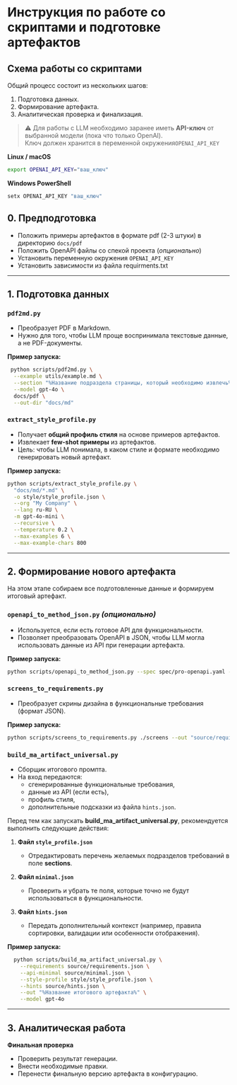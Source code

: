 # Инструкция по работе со скриптами и подготовке артефактов

## Схема работы со скриптами

Общий процесс состоит из нескольких шагов:  
1. Подготовка данных.  
2. Формирование артефакта.  
3. Аналитическая проверка и финализация.  

> ⚠️ Для работы с LLM необходимо заранее иметь **API-ключ** от выбранной модели (пока что только OpenAI).  
> Ключ должен хранится в переменной окружения`OPENAI_API_KEY`

**Linux / macOS**
```bash
export OPENAI_API_KEY="ваш_ключ"
```
**Windows PowerShell**
```bash
setx OPENAI_API_KEY "ваш_ключ"
```

## 0. Предподготовка
- Положить примеры артефактов в формате pdf (2-3 штуки) в директорию `docs/pdf`
- Положить OpenAPI файлы со спекой проекта (*опционально*)
- Установить переменную окружения `OPENAI_API_KEY`
- Установить зависимости из файла requirments.txt

---

## 1. Подготовка данных

### `pdf2md.py`  
- Преобразует PDF в Markdown.  
- Нужно для того, чтобы LLM проще воспринимала текстовые данные, а не PDF-документы.  

**Пример запуска:**
```bash
 python scripts/pdf2md.py \
  --example utils/example.md \
  --section "%Название подраздела страницы, который необходимо извлечь%" \
  --model gpt-4o \
  docs/pdf \
  --out-dir "docs/md"
```

### `extract_style_profile.py`  
- Получает **общий профиль стиля** на основе примеров артефактов.  
- Извлекает **few-shot примеры** из артефактов.  
- Цель: чтобы LLM понимала, в каком стиле и формате необходимо генерировать новый артефакт. 

**Пример запуска:**
```bash
python scripts/extract_style_profile.py \
  "docs/md/*.md" \
  -o style/style_profile.json \
  --org "My Company" \
  --lang ru-RU \
  -m gpt-4o-mini \
  --recursive \
  --temperature 0.2 \
  --max-examples 6 \
  --max-example-chars 800
```

---

## 2. Формирование нового артефакта

На этом этапе собираем все подготовленные данные и формируем итоговый артефакт.

### `openapi_to_method_json.py` *(опционально)*  
- Используется, если есть готовое API для функциональности.  
- Позволяет преобразовать OpenAPI в JSON, чтобы LLM могла использовать данные из API при генерации артефакта.  

**Пример запуска:**
```bash
python scripts/openapi_to_method_json.py --spec spec/pro-openapi.yaml --method %Название метода% --minimal -o "source/minimal.json"
```

### `screens_to_requirements.py`  
- Преобразует скрины дизайна в функциональные требования (формат JSON).  

**Пример запуска:**
```bash
python scripts/screens_to_requirements.py ./screens --out "source/requirements.json" --design "source/design.json"
```

### `build_ma_artifact_universal.py`  
- Сборщик итогового промпта.  
- На вход передаются:  
  - сгенерированные функциональные требования,  
  - данные из API (если есть),  
  - профиль стиля,  
  - дополнительные подсказки из файла `hints.json`.  


Перед тем как запускать **build_ma_artifact_universal.py**, рекомендуется выполнить следующие действия:

1. **Файл `style_profile.json`**  
   - Отредактировать перечень желаемых подразделов требований в поле **sections**.  

2. **Файл `minimal.json`**  
   - Проверить и убрать те поля, которые точно не будут использоваться в функциональности.  

3. **Файл `hints.json`**  
   - Передать дополнительный контекст (например, правила сортировки, валидации или особенности отображения).  

**Пример запуска:**
```bash
  python scripts/build_ma_artifact_universal.py \
    --requirements source/requirements.json \
    --api-minimal source/minimal.json \
    --style-profile style/style_profile.json \
    --hints source/hints.json \
    --out "%Название итогового артефакта%" \
    --model gpt-4o
```
---

## 3. Аналитическая работа
 **Финальная проверка**  
   - Проверить результат генерации.  
   - Внести необходимые правки.  
   - Перенести финальную версию артефакта в конфигурацию.  